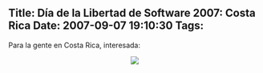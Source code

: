 Title: Día de la Libertad de Software 2007: Costa Rica
Date: 2007-09-07 19:10:30
Tags: 
---
<p align="left">Para la gente en Costa Rica, interesada:</p>
<p align="center"><img src="http://damog.net/files/misc/sfd2007-cr.png"/></p>
